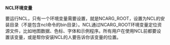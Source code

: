 **NCL环境变量**

要运行NCL，只有一个环境变量需要设置，就是NCARG_ROOT，设置为NCL的安装目录（不是包含ncl命令的bin目录）。NCL通过NCARG_ROOT环境变量定位资源文件，比如地图数据、色标、字体和示例程序。所有用户在使用NCL前都要设置该变量，或是帮你安装NCL的人要告诉你该变量的位置。
